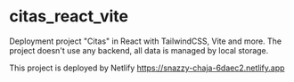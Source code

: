 # citas_react_vite
Deployment project "Citas" in React with TailwindCSS, Vite and more. 
The project doesn't use any backend, all data is managed by local storage.

This project is deployed by Netlify
https://snazzy-chaja-6daec2.netlify.app
